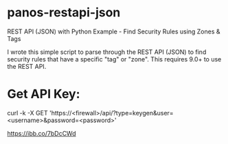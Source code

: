 # panos-restapi-json
REST API (JSON) with Python Example - Find Security Rules using Zones &amp; Tags

I wrote this simple script to parse through the REST API (JSON) to find security rules that have a specific "tag" or "zone".
This requires 9.0+ to use the REST API.

# Get API Key:
curl -k -X GET 'https://\<firewall\>/api/?type=keygen&user=\<username\>&password=\<password\>'


https://ibb.co/7bDcCWd
